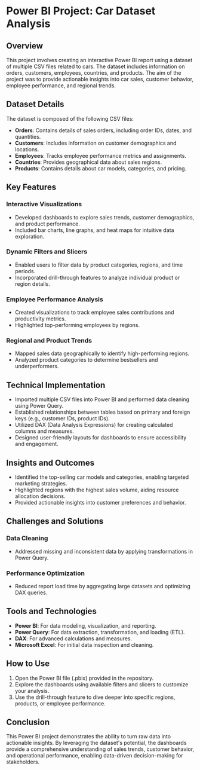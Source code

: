 # Power BI Project: Car Dataset Analysis

## Overview
This project involves creating an interactive Power BI report using a dataset of multiple CSV files related to cars. The dataset includes information on orders, customers, employees, countries, and products. The aim of the project was to provide actionable insights into car sales, customer behavior, employee performance, and regional trends.

## Dataset Details
The dataset is composed of the following CSV files:
- **Orders**: Contains details of sales orders, including order IDs, dates, and quantities.
- **Customers**: Includes information on customer demographics and locations.
- **Employees**: Tracks employee performance metrics and assignments.
- **Countries**: Provides geographical data about sales regions.
- **Products**: Contains details about car models, categories, and pricing.

## Key Features
### Interactive Visualizations
- Developed dashboards to explore sales trends, customer demographics, and product performance.
- Included bar charts, line graphs, and heat maps for intuitive data exploration.

### Dynamic Filters and Slicers
- Enabled users to filter data by product categories, regions, and time periods.
- Incorporated drill-through features to analyze individual product or region details.

### Employee Performance Analysis
- Created visualizations to track employee sales contributions and productivity metrics.
- Highlighted top-performing employees by regions.

### Regional and Product Trends
- Mapped sales data geographically to identify high-performing regions.
- Analyzed product categories to determine bestsellers and underperformers.

## Technical Implementation
- Imported multiple CSV files into Power BI and performed data cleaning using Power Query.
- Established relationships between tables based on primary and foreign keys (e.g., customer IDs, product IDs).
- Utilized DAX (Data Analysis Expressions) for creating calculated columns and measures.
- Designed user-friendly layouts for dashboards to ensure accessibility and engagement.

## Insights and Outcomes
- Identified the top-selling car models and categories, enabling targeted marketing strategies.
- Highlighted regions with the highest sales volume, aiding resource allocation decisions.
- Provided actionable insights into customer preferences and behavior.

## Challenges and Solutions
### Data Cleaning
- Addressed missing and inconsistent data by applying transformations in Power Query.

### Performance Optimization
- Reduced report load time by aggregating large datasets and optimizing DAX queries.

## Tools and Technologies
- **Power BI**: For data modeling, visualization, and reporting.
- **Power Query**: For data extraction, transformation, and loading (ETL).
- **DAX**: For advanced calculations and measures.
- **Microsoft Excel**: For initial data inspection and cleaning.

## How to Use
1. Open the Power BI file (.pbix) provided in the repository.
2. Explore the dashboards using available filters and slicers to customize your analysis.
3. Use the drill-through feature to dive deeper into specific regions, products, or employee performance.

## Conclusion
This Power BI project demonstrates the ability to turn raw data into actionable insights. By leveraging the dataset's potential, the dashboards provide a comprehensive understanding of sales trends, customer behavior, and operational performance, enabling data-driven decision-making for stakeholders.

